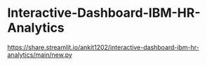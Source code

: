 # Interactive-Dashboard-IBM-HR-Analytics

https://share.streamlit.io/ankit1202/interactive-dashboard-ibm-hr-analytics/main/new.py

